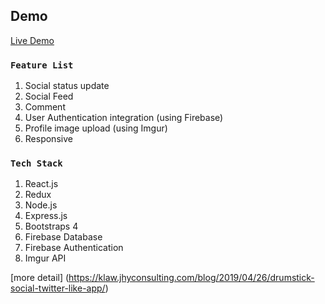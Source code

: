 
## Demo
[Live Demo](https://react-social-card.firebaseapp.com/)

### `Feature List`
1. Social status update
2. Social Feed
3. Comment
4. User Authentication integration (using Firebase)
5. Profile image upload (using Imgur)
6. Responsive

### `Tech Stack`
1. React.js
2. Redux
3. Node.js
4. Express.js
5. Bootstraps 4
6. Firebase Database
7. Firebase Authentication
8. Imgur API

[more detail] (https://klaw.jhyconsulting.com/blog/2019/04/26/drumstick-social-twitter-like-app/)


